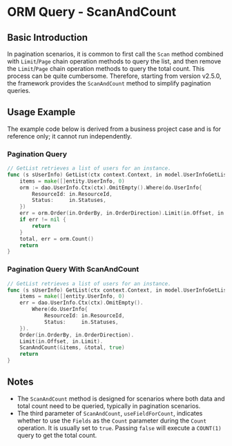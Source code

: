 # ORM Query - ScanAndCount

## Basic Introduction

In pagination scenarios, it is common to first call the `Scan` method combined with `Limit`/`Page` chain operation methods to query the list, and then remove the `Limit`/`Page` chain operation methods to query the total count. This process can be quite cumbersome. Therefore, starting from version v2.5.0, the framework provides the `ScanAndCount` method to simplify pagination queries.

## Usage Example

The example code below is derived from a business project case and is for reference only; it cannot run independently.

### Pagination Query

```go
// GetList retrieves a list of users for an instance.
func (s sUserInfo) GetList(ctx context.Context, in model.UserInfoGetListInput) (items []entity.UserInfo, total int, err error) {
    items = make([]entity.UserInfo, 0)
    orm := dao.UserInfo.Ctx(ctx).OmitEmpty().Where(do.UserInfo{
        ResourceId: in.ResourceId,
        Status:     in.Statuses,
    })
    err = orm.Order(in.OrderBy, in.OrderDirection).Limit(in.Offset, in.Limit).Scan(&items)
    if err != nil {
        return
    }
    total, err = orm.Count()
    return
}
```

### Pagination Query With ScanAndCount

```go
// GetList retrieves a list of users for an instance.
func (s sUserInfo) GetList(ctx context.Context, in model.UserInfoGetListInput) (items []entity.UserInfo, total int, err error) {
    items = make([]entity.UserInfo, 0)
    err = dao.UserInfo.Ctx(ctx).OmitEmpty().
        Where(do.UserInfo{
            ResourceId: in.ResourceId,
            Status:     in.Statuses,
    }).
    Order(in.OrderBy, in.OrderDirection).
    Limit(in.Offset, in.Limit).
    ScanAndCount(&items, &total, true)
    return
}
```

## Notes

- The `ScanAndCount` method is designed for scenarios where both data and total count need to be queried, typically in pagination scenarios.
- The third parameter of `ScanAndCount`, `useFieldForCount`, indicates whether to use the `Fields` as the `Count` parameter during the `Count` operation. It is usually set to `true`. Passing `false` will execute a `COUNT(1)` query to get the total count.
